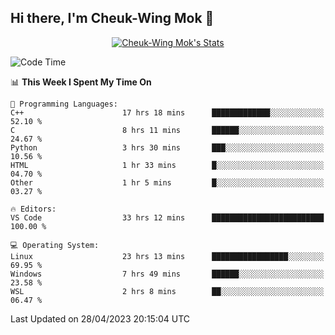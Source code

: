 ## Hi there, I'm Cheuk-Wing Mok 👋

<!--
**mozro0327/mozro0327** is a ✨ _special_ ✨ repository because its `README.md` (this file) appears on your GitHub profile.

Here are some ideas to get you started:

- 🔭 I’m currently working on ...
- 🌱 I’m currently learning ...
- 👯 I’m looking to collaborate on ...
- 🤔 I’m looking for help with ...
- 💬 Ask me about ...
- 📫 How to reach me: ...
- 😄 Pronouns: ...
- ⚡ Fun fact: ...
-->

<p align="center">
  <a href="https://github.com/mozro0327" class="rich-diff-level-one">
    <img src="https://github-readme-stats.vercel.app/api?username=mozro0327&title_color=333&text_color=777" alt="Cheuk-Wing Mok's Stats" >
    <!-- &hide=issues
    <img src="https://github-readme-stats.vercel.app/api?username=mozro0327&hide=issues&title_color=333&text_color=777" alt="Cheuk-Wing Mok's Stats" >
    -->
  </a>
</p>

<!--START_SECTION:waka-->
![Code Time](http://img.shields.io/badge/Code%20Time-1%2C471%20hrs%2019%20mins-blue)

📊 **This Week I Spent My Time On** 

```text
💬 Programming Languages: 
C++                      17 hrs 18 mins      █████████████░░░░░░░░░░░░   52.10 % 
C                        8 hrs 11 mins       ██████░░░░░░░░░░░░░░░░░░░   24.67 % 
Python                   3 hrs 30 mins       ███░░░░░░░░░░░░░░░░░░░░░░   10.56 % 
HTML                     1 hr 33 mins        █░░░░░░░░░░░░░░░░░░░░░░░░   04.70 % 
Other                    1 hr 5 mins         █░░░░░░░░░░░░░░░░░░░░░░░░   03.27 % 

🔥 Editors: 
VS Code                  33 hrs 12 mins      █████████████████████████   100.00 % 

💻 Operating System: 
Linux                    23 hrs 13 mins      █████████████████░░░░░░░░   69.95 % 
Windows                  7 hrs 49 mins       ██████░░░░░░░░░░░░░░░░░░░   23.58 % 
WSL                      2 hrs 8 mins        ██░░░░░░░░░░░░░░░░░░░░░░░   06.47 % 
```


 Last Updated on 28/04/2023 20:15:04 UTC
<!--END_SECTION:waka-->
